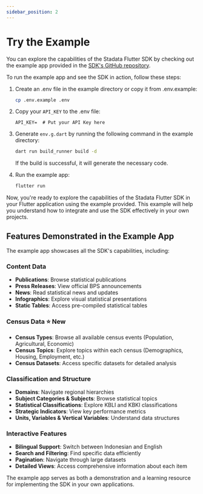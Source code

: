 ```yaml
---
sidebar_position: 2
---
```


# Try the Example

You can explore the capabilities of the Stadata Flutter SDK by checking out the example app provided in the [SDK's GitHub repository](https://github.com/ryanaidilp/stadata_flutter_sdk/tree/main/app/example).

To run the example app and see the SDK in action, follow these steps:

1. Create an .env file in the example directory or copy it from .env.example:

   ```bash
   cp .env.example .env
   ```

2. Copy your `API_KEY` to the .env file:

   ```dotenv
   API_KEY=  # Put your API Key here
   ```

3. Generate `env.g.dart` by running the following command in the example directory:

   ```bash
   dart run build_runner build -d
   ```

   If the build is successful, it will generate the necessary code.

4. Run the example app:

   ```bash
   flutter run
   ```

Now, you're ready to explore the capabilities of the Stadata Flutter SDK in your Flutter application using the example provided. This example will help you understand how to integrate and use the SDK effectively in your own projects.

## Features Demonstrated in the Example App

The example app showcases all the SDK's capabilities, including:

### Content Data

- **Publications**: Browse statistical publications
- **Press Releases**: View official BPS announcements
- **News**: Read statistical news and updates
- **Infographics**: Explore visual statistical presentations
- **Static Tables**: Access pre-compiled statistical tables

### Census Data ⭐ **New**

- **Census Types**: Browse all available census events (Population, Agricultural, Economic)
- **Census Topics**: Explore topics within each census (Demographics, Housing, Employment, etc.)
- **Census Datasets**: Access specific datasets for detailed analysis

### Classification and Structure

- **Domains**: Navigate regional hierarchies
- **Subject Categories & Subjects**: Browse statistical topics
- **Statistical Classifications**: Explore KBLI and KBKI classifications
- **Strategic Indicators**: View key performance metrics
- **Units, Variables & Vertical Variables**: Understand data structures

### Interactive Features

- **Bilingual Support**: Switch between Indonesian and English
- **Search and Filtering**: Find specific data efficiently
- **Pagination**: Navigate through large datasets
- **Detailed Views**: Access comprehensive information about each item

The example app serves as both a demonstration and a learning resource for implementing the SDK in your own applications.
